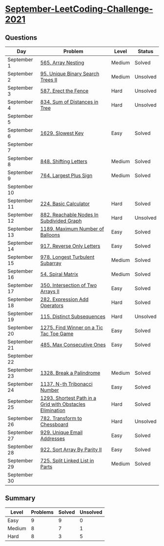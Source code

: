 # [September-LeetCoding-Challenge-2021](https://leetcode.com/explore/featured/card/september-leetcoding-challenge-2021/)


## Questions
| Day | Problem | Level | Status |
| --- | --- | --- | --- |
| September 1 | [565. Array Nesting](https://leetcode.com/problems/array-nesting/) | Medium | Solved |
| September 2 | [95. Unique Binary Search Trees II](https://leetcode.com/problems/unique-binary-search-trees-ii/) | Medium | Unsolved |
| September 3 | [587. Erect the Fence](https://leetcode.com/problems/erect-the-fence/) | Hard | Unsolved |
| September 4 | [834. Sum of Distances in Tree](https://leetcode.com/problems/sum-of-distances-in-tree/) | Hard | Unsolved |
| September 5 | []() | | |
| September 6 | [1629. Slowest Key](https://leetcode.com/problems/slowest-key/) | Easy | Solved |
| September 7 | []() | | |
| September 8 | [848. Shifting Letters](https://leetcode.com/problems/shifting-letters/) | Medium | Solved |
| September 9 | [764. Largest Plus Sign](https://leetcode.com/problems/largest-plus-sign/) | Medium | Solved |
| September 10 | []() | | |
| September 11 | [224. Basic Calculator](https://leetcode.com/problems/basic-calculator/) | Hard | Solved |
| September 12 | [882. Reachable Nodes In Subdivided Graph](https://leetcode.com/problems/reachable-nodes-in-subdivided-graph/) | Hard | Unsolved |
| September 13 | [1189. Maximum Number of Balloons](https://leetcode.com/problems/maximum-number-of-balloons/) | Easy | Solved |
| September 14 | [917. Reverse Only Letters](https://leetcode.com/problems/reverse-only-letters/) | Easy | Solved |
| September 15 | [978. Longest Turbulent Subarray](https://leetcode.com/problems/longest-turbulent-subarray/) | Medium | Solved |
| September 16 | [54. Spiral Matrix](https://leetcode.com/problems/spiral-matrix/) | Medium | Solved |
| September 17 | [350. Intersection of Two Arrays II](https://leetcode.com/problems/intersection-of-two-arrays-ii/) | Easy | Solved |
| September 18 | [282. Expression Add Operators](https://leetcode.com/problems/expression-add-operators/) | Hard | Solved |
| September 19 | [115. Distinct Subsequences](https://leetcode.com/problems/distinct-subsequences/) | Hard | Unsolved |
| September 20 | [1275. Find Winner on a Tic Tac Toe Game](https://leetcode.com/problems/find-winner-on-a-tic-tac-toe-game/) | Easy | Solved |
| September 21 | [485. Max Consecutive Ones](https://leetcode.com/problems/max-consecutive-ones/) | Easy | Solved |
| September 22 | []() | | |
| September 23 | [1328. Break a Palindrome](https://leetcode.com/problems/break-a-palindrome/) | Medium | Solved |
| September 24 | [1137. N-th Tribonacci Number](https://leetcode.com/problems/n-th-tribonacci-number/) | Easy | Solved |
| September 25 | [1293. Shortest Path in a Grid with Obstacles Elimination](https://leetcode.com/problems/shortest-path-in-a-grid-with-obstacles-elimination/) | Hard | Solved |
| September 26 | [782. Transform to Chessboard](https://leetcode.com/problems/transform-to-chessboard/) | Hard | Unsolved |
| September 27 | [929. Unique Email Addresses](https://leetcode.com/problems/unique-email-addresses/) | Easy | Solved |
| September 28 | [922. Sort Array By Parity II](https://leetcode.com/problems/sort-array-by-parity-ii/) | Easy | Solved |
| September 29 | [725. Split Linked List in Parts](https://leetcode.com/problems/split-linked-list-in-parts/) | Medium | Solved |
| September 30 | []() | | |


## Summary
| Level  | Problems | Solved | Unsolved |
| ---    | --- | --- | --- |
| Easy   | 9 | 9 | 0 |
| Medium | 8 | 7 | 1 |
| Hard   | 8 | 3 | 5 |
